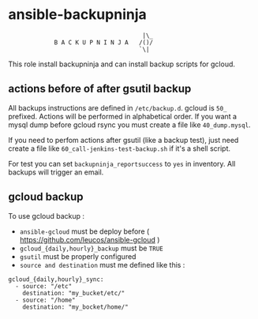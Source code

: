 # ansible-backupninja
                                          |\_
                 B A C K U P N I N J A   /()/
                                         `\|

This role install backupninja and can install backup scripts for gcloud.

## actions before of after gsutil backup

All backups instructions are defined in `/etc/backup.d`. gcloud is `50_` prefixed. Actions will be performed in alphabetical order. If you want a mysql dump before gcloud rsync you must create a file like `40_dump.mysql`.

If you need to perfom actions after gsutil (like a backup test), just need create a file like `60_call-jenkins-test-backup.sh` if it's a shell script.

For test you can set `backupninja_reportsuccess` to `yes` in inventory. All backups will trigger an email.

## gcloud backup

To use gcloud backup :
  - `ansible-gcloud` must be deploy before ( https://github.com/leucos/ansible-gcloud )
  - `gcloud_{daily,hourly}_backup` must be `TRUE`
  - `gsutil` must be properly configured
  - `source and destination` must me defined like this :

```
gcloud_{daily,hourly}_sync:
  - source: "/etc"
    destination: "my_bucket/etc/"
  - source: "/home"
    destination: "my_bocket/home/"
```
